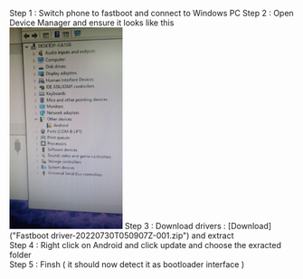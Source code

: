 Step 1 : Switch phone to fastboot and connect to Windows PC
Step 2 : Open Device Manager and ensure it looks like this <br>
<img src="photo_6264642171734968414_y.jpg" alt="Device Manager" width="200"> 
Step 3 : Download drivers : [Download]("Fastboot driver-20220730T050907Z-001.zip") and extract <br>
Step 4 : Right click on Android and click update and choose the exracted folder <br>
Step 5 : Finsh ( it should now detect it as bootloader interface )

